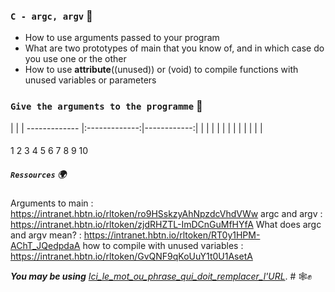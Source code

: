 ### `C - argc, argv` :dart:

* How to use arguments passed to your program
* What are two prototypes of main that you know of, and in which case do you use one or the other
* How to use __attribute__((unused)) or (void) to compile functions with unused variables or parameters


### `Give the arguments to the programme`     :floppy_disk:

|                                             |
| ------------- |:-------------:|------------:|
|               |               |	      |
|               |               |             |
|               |               |             |

#### 

1
2
3
4
5
6
7
8
9
10


##### `Ressources`   :earth_africa:

Arguments to main : https://intranet.hbtn.io/rltoken/ro9HSskzyAhNpzdcVhdVWw
argc and argv : https://intranet.hbtn.io/rltoken/zjdRHZTL-ImDCnGuMfHYfA
What does argc and argv mean? : https://intranet.hbtn.io/rltoken/RT0y1HPM-AChT_JQedpdaA
how to compile with unused variables : https://intranet.hbtn.io/rltoken/GvQNF9qKoUuY1t0U1AsetA

__*You may be using*__ [*Ici_le_mot_ou_phrase_qui_doit_remplacer_l'URL*](https://markdownlivepreview.com/). 
	# :spider_web::fist_raised:

```


```
